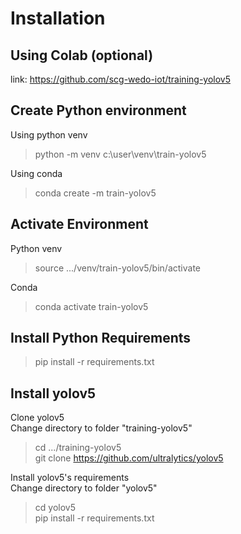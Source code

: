 # Installation
## Using Colab (optional)
link: https://github.com/scg-wedo-iot/training-yolov5

## Create Python environment
Using python venv
>python -m venv c:\user\venv\train-yolov5

Using conda
>conda create -m train-yolov5

## Activate Environment
Python venv
>source .../venv/train-yolov5/bin/activate  

Conda
>conda activate train-yolov5

## Install Python Requirements
>pip install -r requirements.txt

## Install yolov5
Clone yolov5  
Change directory to folder "training-yolov5"  
>cd .../training-yolov5  
>git clone https://github.com/ultralytics/yolov5

Install yolov5's requirements  
Change directory to folder "yolov5"  
>cd yolov5  
>pip install -r requirements.txt

